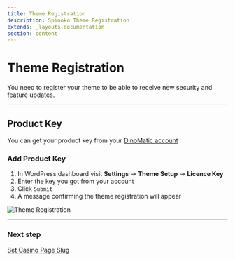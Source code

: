 ```yaml
---
title: Theme Registration
description: Spinoko Theme Registration
extends: _layouts.documentation
section: content
---
```


# Theme Registration

You need to register your theme to be able to receive new security and feature updates.

---

## Product Key

You can get your product key from your [DinoMatic account](https://dinomatic.com/account)

### Add Product Key

1. In WordPress dashboard visit **Settings** &#8594; **Theme Setup** &#8594; **Licence Key**
2. Enter the key you got from your account
3. Click `Submit`
4. A message confirming the theme registration will appear

![Theme Registration](https://media.dinomatic.com/images/docs/spinoko/spinoko-registration.png)

---

### Next step

[Set Casino Page Slug](/docs/spinoko/setting-casino-page-slug/)
